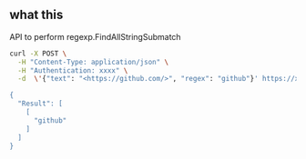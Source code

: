 ## what this
API to perform regexp.FindAllStringSubmatch

```bash
curl -X POST \
  -H "Content-Type: application/json" \
  -H "Authentication: xxxx" \
  -d  \'{"text": "<https://github.com/>", "regex": "github"}' https://xxxxxx/regex

{
  "Result": [
    [
      "github"
    ]
  ]
}
```
